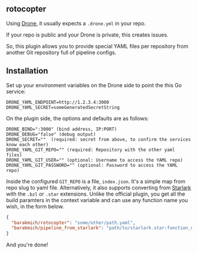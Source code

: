 rotocopter
----------

Using [Drone](https://drone.io), it usually expects a `.drone.yml` in your repo. 

If your repo is public and your Drone is private, this creates issues.

So, this plugin allows you to provide special YAML files per repository from another Git repository full of pipeline configs.

## Installation

Set up your environment variables on the Drone side to point the this Go service:
```text
DRONE_YAML_ENDPOINT=http://1.2.3.4:3000
DRONE_YAML_SECRET=someGeneratedSecretString
```

On the plugin side, the options and defaults are as follows:

```text
DRONE_BIND=":3000" (bind address, IP:PORT)
DRONE_DEBUG="false" (debug output)
DRONE_SECRET=""  (required: secret from above, to confirm the services know each other)
DRONE_YAML_GIT_REPO="" (required: Repository with the other yaml files)
DRONE_YAML_GIT_USER="" (optional: Username to access the YAML repo)
DRONE_YAML_GIT_PASSWORD="" (optional: Password to access the YAML repo)
```

Inside the configured `GIT_REPO` is a file, `index.json`. It's a simple map from repo slug to yaml file. Alternatively, it also supports converting from [Starlark](https://github.com/google/starlark-go) with the `.bzl` or `.star` extensions. Unlike the official plugin, you get all the build paramters in the context variable and can use any function name you wish, in the form below.
```json
{
  "barakmich/rotocopter": "some/other/path.yaml",
  "barakmich/pipeline_from_starlark": "path/to/starlark.star:function_name"
}
```

And you're done!
